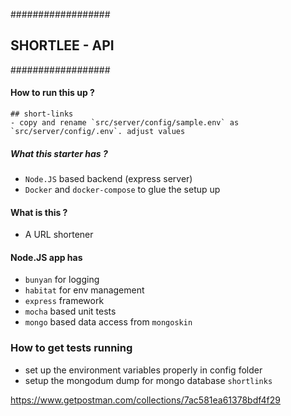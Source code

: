 ##################
##    SHORTLEE - API   ##
##################


#### How to run this up ?

```
## short-links
- copy and rename `src/server/config/sample.env` as `src/server/config/.env`. adjust values
```

##### What this starter has ?
- `Node.JS` based backend (express server)
- `Docker` and `docker-compose` to glue the setup up

#### What is this ?
- A URL shortener



#### Node.JS app has

- `bunyan` for logging
- `habitat` for env management
- `express` framework
- `mocha` based unit tests
- `mongo` based data access from `mongoskin`

### How to get tests running

 - set up the environment variables properly in config folder
 - setup the mongodum dump for mongo database `shortlinks`


https://www.getpostman.com/collections/7ac581ea61378bdf4f29
